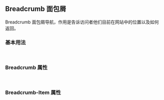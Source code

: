 <div class="demo-header">
<p class="overviewicon">
  <span class="wapi-form-breadcrumb"/>
</p>

## Breadcrumb 面包屑

<nova-uxlink widget-name="Breadcrumb"></nova-uxlink>

Breadcrumb 面包屑导航，作用是告诉访问者他们目前在网站中的位置以及如何返回。
</div>

### 基本用法

<nova-demo-view link="breadcrumb/base"></nova-demo-view>

<br>

### Breadcrumb 属性

<nova-attributes link="breadcrumb"></nova-attributes>

<br>

### Breadcrumb-Item 属性

<nova-attributes link="breadcrumb-item"></nova-attributes>

<br>
